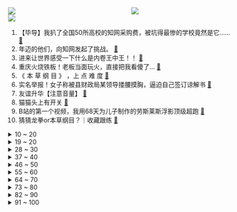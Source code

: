 <div >
	<a style="float:left;width:55%;" href = "https://github.com/anuraghazra/github-readme-stats">
	 <img src = "https://github-readme-stats.vercel.app/api?username=iuuuuuaena&theme=buefy&show_icons=true"/>
	</a>
	<a  style="float:right;width:45%" href = "https://github.com/anuraghazra/github-readme-stats">
	 <img  src="https://github-readme-stats.vercel.app/api/top-langs/?username=anuraghazra&layout=compact"/>
	</a>
	</div>

[![](https://img.shields.io/badge/jxd-@jxdgogogo.xyz-yellowgreen.svg)](https://www.jxdgogogo.xyz)<br>
1. 【毕导】我扒了全国50所高校的知网采购费，被坑得最惨的学校竟然是它…… [:link:](//www.bilibili.com/video/BV1CA4y1D7wc) <br>
2. 年迈的他们，向知网发起了挑战。 [:link:](//www.bilibili.com/video/BV14L4y1V7SK) <br>
3. 进来让世界感受一下什么是内卷王中王！！ [:link:](//www.bilibili.com/video/BV1uS4y1w7GK) <br>
4. 重庆火烧铁板！老板当面玩火，直接把我看傻了… [:link:](//www.bilibili.com/video/BV1rF411u7XQ) <br>
5. 《 本 草 纲 目 》 ，上 点 难 度 [:link:](//www.bilibili.com/video/BV1644y1G7CC) <br>
6. 实名举报！女子称被县财政局某领导搂腰摸胸，逼迫自己签订谅解书 [:link:](//www.bilibili.com/video/BV1jY4y1Y7Px) <br>
7. 友谊升华【注意音量】 [:link:](//www.bilibili.com/video/BV193411N7ha) <br>
8. 猫猫头上有开关 [:link:](//www.bilibili.com/video/BV1hY4y1Y7g7) <br>
9. B站的第一个视频，我用68天为儿子制作的劳斯莱斯浮影顶级超跑 [:link:](//www.bilibili.com/video/BV16Z4y117dM) <br>
10. 猜猜龙拳or本草纲目？｜收藏跟练 [:link:](//www.bilibili.com/video/BV1wY411P7cV) <br>
<details>
<summary>10 ~ 20</summary>

11. 做的小拖鞋正合适哈哈哈哈哈哈 [:link:](//www.bilibili.com/video/BV1T34y1e7Nr) <br>
12. 学生偷偷拿起手机，想和身后的校党委书记郑强合影，不料被发现。“强哥”接下来的动作太可爱了！ [:link:](//www.bilibili.com/video/BV1n44y1g7Dd) <br>
13. 这 配 方 一 百 万 都 不 卖！ [:link:](//www.bilibili.com/video/BV1VA4y1D7fJ) <br>
14. 一口气看完《妻子变成小学生》10年前去世的妻子，变成小学生 [:link:](//www.bilibili.com/video/BV1LL4y1V7um) <br>
15. 永久150%减伤盖伦！5个人都还在刮痧？！【有点骚东西】 [:link:](//www.bilibili.com/video/BV1na411Y7yk) <br>
16. 当 代 军 迷 大 战 [:link:](//www.bilibili.com/video/BV1634y1e7Uc) <br>
17. 《明日方舟》特别映像 [莱茵生命：访问] [:link:](//www.bilibili.com/video/BV1rr4y1b7sz) <br>
18. 是兄弟，就来玩真B站！ [:link:](//www.bilibili.com/video/BV1KR4y1K7cn) <br>
19. “每 日 一 遍 ，童 年 再 见 ！” [:link:](//www.bilibili.com/video/BV1qZ4y117Zi) <br>
</details>
<details>
<summary>19 ~ 20</summary>

20. 超可爱の蕉太狼幼崽（建议调高手机亮度观看） [:link:](//www.bilibili.com/video/BV1FT4y1Y7JN) <br>
21. 自制可以手动发电的手机壳 [:link:](//www.bilibili.com/video/BV1QB4y1272L) <br>
22. 听说国产武侠终于支楞起来了？ [:link:](//www.bilibili.com/video/BV1PY4y1e7bm) <br>
23. 《自制动画/鬼灭之刃》耗时两个月！继国缘一对战黑死牟！ [:link:](//www.bilibili.com/video/BV1KA4y1D7F5) <br>
24. 动漫片头的千层套路 [:link:](//www.bilibili.com/video/BV1T34y1e75T) <br>
25. 女子大喊开饭了后5秒，才明白她为何蹲着往回跑 [:link:](//www.bilibili.com/video/BV1RF411M7m6) <br>
26. 手绘503张！还原数码宝贝OP [:link:](//www.bilibili.com/video/BV1Ba411Y7QJ) <br>
27. 围剿华尔街，对弈华盛顿，中国光伏是如何成为世界第一的？ [:link:](//www.bilibili.com/video/BV183411M7o1) <br>
28. 鸣人这辈子最幸运的事是，当他爱上雏田时，雏田还爱着他！ [:link:](//www.bilibili.com/video/BV1qL4y1V7Tg) <br>
</details>
<details>
<summary>28 ~ 30</summary>

29. 我百万粉啦！ [:link:](//www.bilibili.com/video/BV1uF411T7jZ) <br>
30. 【极限打工人】一天打12份工，“30岁前存100万” [:link:](//www.bilibili.com/video/BV1wY411N756) <br>
31. 一位70岁老大爷的路边小摊，梅菜扣肉！ [:link:](//www.bilibili.com/video/BV1mF411M76f) <br>
32. 评分破亿！播放9.9！全网最炸裂的新番竟是它？太好看了！ [:link:](//www.bilibili.com/video/BV1r34y1Y7oQ) <br>
33. B站的朋友们，还记得小时候在农村房前田野上看过的萤火虫吗？ [:link:](//www.bilibili.com/video/BV1Ea411e7Te) <br>
34. 在一起4年…我们结婚啦！ [:link:](//www.bilibili.com/video/BV1Ci4y1m7Ro) <br>
35. 上海封控快一个月，街道完全变了…… [:link:](//www.bilibili.com/video/BV1a541117n4) <br>
36. 【翻拍】国漫“雾山五行”超燃打戏 不要太帅！ [:link:](//www.bilibili.com/video/BV1A3411M7ES) <br>
37. 谁会拒绝一条会…四条会唱歌的鱼呢 [:link:](//www.bilibili.com/video/BV18Y4y1Y7vy) <br>
</details>
<details>
<summary>37 ~ 40</summary>

38. 【英雄联盟】星辰大海 璀璨银龙，EDG冠军皮肤即将荣耀登场 [:link:](//www.bilibili.com/video/BV1yi4y1m7my) <br>
39. 素人女孩考上北京电影学院，成绩排名河南第一、全国第四，喜极而泣 [:link:](//www.bilibili.com/video/BV1pu411k7kw) <br>
40. “希望十年前的一句喜欢你，能换来十年后的一句我愿意” [:link:](//www.bilibili.com/video/BV17A4y1D739) <br>
41. 【漫威/高燃】爆肝3个月，只为这七分钟视听盛宴！Avengers Assemble！ [:link:](//www.bilibili.com/video/BV1si4y1S7wb) <br>
42. 【王老菊】艾尔登之王！（完结） | 艾尔登法环EP.22 [:link:](//www.bilibili.com/video/BV1YT4y1r7XK) <br>
43. 【散人】紧张刺激！恐怖悬疑推理 《重返蓝鲸岛》（已更新至P5 阴森地下） [:link:](//www.bilibili.com/video/BV1Zi4y1m7fd) <br>
44. 【甘雨】今日的璃月就逛到这里吧～ [:link:](//www.bilibili.com/video/BV1tL4y1V7KC) <br>
45. 如何在地府当上阎王？ [:link:](//www.bilibili.com/video/BV1E44y1g75L) <br>
46. 我唱中国歌曲在国外引起了路人围观，他们都非常喜欢中国歌曲 . [:link:](//www.bilibili.com/video/BV14u411k7AX) <br>
</details>
<details>
<summary>46 ~ 50</summary>

47. 《5000 块 钱 都 不 给 我》 [:link:](//www.bilibili.com/video/BV1wY4y1h7iK) <br>
48. 正确的指导能让学习效率变多高？1小时科学训练后空翻 [:link:](//www.bilibili.com/video/BV1kS4y1c7on) <br>
49. 询问路人 他们觉得史上最棒的电影是什么 [:link:](//www.bilibili.com/video/BV1EY4y187x2) <br>
50. 被央视转发视频后，全国人民都知道我是楼长了？ [:link:](//www.bilibili.com/video/BV1EY411P7tB) <br>
51. 嘘 ， 别 吵 醒 她 [:link:](//www.bilibili.com/video/BV1pY4y1v7Wc) <br>
52. 【罗翔】为什么保护知识产权很重要？ [:link:](//www.bilibili.com/video/BV1FS4y1a7DS) <br>
53. 我的阿晴值得最好的 [:link:](//www.bilibili.com/video/BV14Z4y117mj) <br>
54. 魔法师：我要放失忆魔法了！！ [:link:](//www.bilibili.com/video/BV1aB4y1m7Rb) <br>
55. 美国人吃牛油果导致墨西哥环境问题！街访美国人还吃吗？ [:link:](//www.bilibili.com/video/BV1n3411M7N8) <br>
</details>
<details>
<summary>55 ~ 60</summary>

56. 上期内容不严谨（已修改），我们承认错误，以后加强专业知识学习，向各位粉丝致歉！ [:link:](//www.bilibili.com/video/BV1f34y1Y7TX) <br>
57. 都看了个啥？锐评辉夜大小姐漫画最新离谱操作！UP主看完血压已经飙到极限了！ [:link:](//www.bilibili.com/video/BV1sr4y1J7CR) <br>
58. 婉婷的进攻如挖掘机般凶猛，我们的爱像板砖一样坚固 [:link:](//www.bilibili.com/video/BV1u3411K7Zb) <br>
59. 2022年5月4日，分享一首歌。【有我x周深】 [:link:](//www.bilibili.com/video/BV16Y4y187zN) <br>
60. 8年B站老用户，都不知道的隐藏功能 [:link:](//www.bilibili.com/video/BV1zr4y1b7kg) <br>
61. 冠军皮肤来了！EDG银龙骑士团正式登场！ [:link:](//www.bilibili.com/video/BV1VR4y1P7QK) <br>
62. 《刻晴：明明是我先来的》 [:link:](//www.bilibili.com/video/BV1pi4y1m79Z) <br>
63. 碧桂园五星上将是什么梗【梗指南】 [:link:](//www.bilibili.com/video/BV1i34y1e7xT) <br>
64. 大超市为什么都在倒闭？ [:link:](//www.bilibili.com/video/BV1mZ4y1C7Yh) <br>
</details>
<details>
<summary>64 ~ 70</summary>

65. 【FGO官方】解秘圣书——大英博物馆合作纪录片：罗塞塔石碑 [:link:](//www.bilibili.com/video/BV1EF411u72Q) <br>
66. 这样做法的窑鸡一整只都不够吃，快看看帅气小伙如何制作！ [:link:](//www.bilibili.com/video/BV1qZ4y1C7Kt) <br>
67. “五菱神车：车不行别怪路不平” [:link:](//www.bilibili.com/video/BV1Fu411C7J2) <br>
68. 2022明日方舟三周年「生日创作派对」 [:link:](//www.bilibili.com/video/BV1BB4y127EL) <br>
69. 世界各国的猛男都怎么跳舞？ [:link:](//www.bilibili.com/video/BV12i4y1m7kn) <br>
70. 千万不要和情侣去理发！ [:link:](//www.bilibili.com/video/BV1qR4y1K7Yo) <br>
71. 这是碳基生物能做出的事吗 [:link:](//www.bilibili.com/video/BV1W54111799) <br>
72. 天使只是在跳舞而已 [:link:](//www.bilibili.com/video/BV1qR4y1K7Lw) <br>
73. " 满级猫猫行为大赏 " [:link:](//www.bilibili.com/video/BV1R44y1G7Fg) <br>
</details>
<details>
<summary>73 ~ 80</summary>

74. 【独立游戏速递】可以随意涂改的画展《不同的笔触》(Different Strokes) [:link:](//www.bilibili.com/video/BV1kL4y1V7U2) <br>
75. 【每天1遍,月瘦10斤!】学生党40分钟室内燃脂走运动, 膝盖友好, 燃烧500大卡！(韩小四) [:link:](//www.bilibili.com/video/BV1BT4y1a7xC) <br>
76. 五月天，别一天老唱那摇滚，谁不会啊！ [:link:](//www.bilibili.com/video/BV1dL4y1V7jg) <br>
77. 【优雅整活】美术生如何吃巨型果丹皮的 [:link:](//www.bilibili.com/video/BV1EY4y1Y73R) <br>
78. 【徐娇】Sheepret! ～咩咩～ [:link:](//www.bilibili.com/video/BV1h3411M7bp) <br>
79. 大象粪场，云南野象谷最有意思的地方 [:link:](//www.bilibili.com/video/BV1R34y1Y7yN) <br>
80. 最近爆火的当着父母面撒谎：全程爆笑 [:link:](//www.bilibili.com/video/BV16r4y1J7Gz) <br>
81. 我的哑巴新娘：恋爱和分手都在一瞬之间 [:link:](//www.bilibili.com/video/BV1US4y1Y7t2) <br>
82. 去便利店随便对付一口，竟然把冰激凌加到泡面里？无广试吃员 [:link:](//www.bilibili.com/video/BV1Pu411C7V8) <br>
</details>
<details>
<summary>82 ~ 90</summary>

83. 让我看看谁在说爷可爱？2.0 [:link:](//www.bilibili.com/video/BV1s5411178L) <br>
84. 我是一个被浪漫侵蚀的废物 [:link:](//www.bilibili.com/video/BV13B4y1m7yF) <br>
85. 弱鸡退散，姐姐来告诉你什么才叫值得上热搜的打戏！ [:link:](//www.bilibili.com/video/BV1kY4y1a7kf) <br>
86. 马老师大战PDD，拱火王竟是？ [:link:](//www.bilibili.com/video/BV1sZ4y1C7s4) <br>
87. 为什么要多读书？朱广权有话说 [:link:](//www.bilibili.com/video/BV1L34y1e78Z) <br>
88. 拿掌机剪视频？！天价购入的Steam Deck，性能到底有多猛？ [:link:](//www.bilibili.com/video/BV1a54111765) <br>
89. 日常合集 [:link:](//www.bilibili.com/video/BV1QS4y1a7Hp) <br>
90. 富春居  厨子请客¥？？？ [:link:](//www.bilibili.com/video/BV1144y1G7Fo) <br>
91. 耗时5天，改造乐高蝙蝠战车，霸气上路帅哭了！ [:link:](//www.bilibili.com/video/BV1PB4y1m7Fc) <br>
</details>
<details>
<summary>91 ~ 100</summary>

92. 你那是想去迎新吗？！ [:link:](//www.bilibili.com/video/BV11i4y1U7ru) <br>
93. 我撞人了，如果缺少这个细节足以被颠倒黑白 [:link:](//www.bilibili.com/video/BV13T4y1r7ca) <br>
94. 【九龄】当我的女友变身超A战士 [:link:](//www.bilibili.com/video/BV1fZ4y117cz) <br>
95. 你见过这么宠粉的庆祝吗？ [:link:](//www.bilibili.com/video/BV1PY4y1Y7rP) <br>
96. 钢铁侠：拜托，那可是限量款的朵拉手表诶！ [:link:](//www.bilibili.com/video/BV1mB4y127Gd) <br>
97. 韵律这玩意是天生的 [:link:](//www.bilibili.com/video/BV1iL4y1V7VB) <br>
98. 艾尔登法环编年史【环学研习者】01：起源（4K） [:link:](//www.bilibili.com/video/BV1UY4y1Y7RE) <br>
99. 我妈说这辈子再也不管我这个预言家了，只求我偶尔能给她指点迷津 [:link:](//www.bilibili.com/video/BV1Xi4y1m7Hb) <br>
100. 叫妈妈没用，叫你爸来 [:link:](//www.bilibili.com/video/BV1MB4y1m7GY) <br>
</details>
